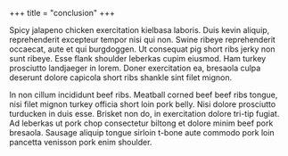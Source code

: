 +++
title = "conclusion"
+++

Spicy jalapeno chicken exercitation kielbasa laboris. Duis kevin aliquip, reprehenderit excepteur tempor nisi qui non. Swine ribeye reprehenderit occaecat, aute et qui burgdoggen. Ut consequat pig short ribs jerky non sunt ribeye. Esse flank shoulder leberkas cupim eiusmod. Ham turkey prosciutto landjaeger in lorem. Doner exercitation ea, bresaola culpa deserunt dolore capicola short ribs shankle sint filet mignon.

In non cillum incididunt beef ribs. Meatball corned beef beef ribs tongue, nisi filet mignon turkey officia short loin pork belly. Nisi dolore prosciutto turducken in duis esse. Brisket non do, in exercitation dolore tri-tip fugiat. Ad leberkas ut pork chop consectetur biltong et dolore minim beef pork bresaola. Sausage aliquip tongue sirloin t-bone aute commodo pork loin pancetta venisson pork enim shoulder.
